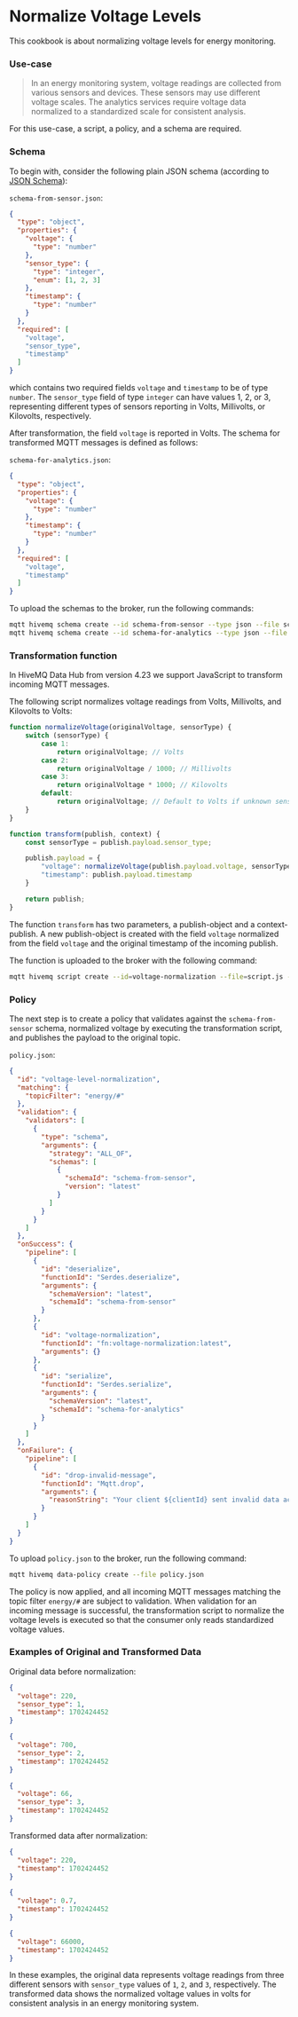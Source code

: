 # Normalize Voltage Levels
This cookbook is about normalizing voltage levels for energy monitoring.

### Use-case
> In an energy monitoring system, voltage readings are collected from various sensors and devices. These sensors may use different voltage scales. The analytics services require voltage data normalized to a standardized scale for consistent analysis.

For this use-case, a script, a policy, and a schema are required.

### Schema

To begin with, consider the following plain JSON schema (according to [JSON Schema](https://json-schema.org/)):

`schema-from-sensor.json`:
```json
{
  "type": "object",
  "properties": {
    "voltage": {
      "type": "number"
    },
    "sensor_type": {
      "type": "integer",
      "enum": [1, 2, 3]
    },
    "timestamp": {
      "type": "number"
    }
  },
  "required": [
    "voltage",
    "sensor_type",
    "timestamp"
  ]
}
```
which contains two required fields `voltage` and `timestamp` to be of type `number`. The `sensor_type` field of type `integer` can have values 1, 2, or 3, representing different types of sensors reporting in Volts, Millivolts, or Kilovolts, respectively.

After transformation, the field `voltage` is reported in Volts. The schema for transformed MQTT messages is defined as follows:

`schema-for-analytics.json`:
```json
{
  "type": "object",
  "properties": {
    "voltage": {
      "type": "number"
    },
    "timestamp": {
      "type": "number"
    }
  },
  "required": [
    "voltage",
    "timestamp"
  ]
}
```

To upload the schemas to the broker, run the following commands:

```bash
mqtt hivemq schema create --id schema-from-sensor --type json --file schema-from-sensor.json
mqtt hivemq schema create --id schema-for-analytics --type json --file schema-for-analytics.json
```

### Transformation function
In HiveMQ Data Hub from version 4.23 we support JavaScript to transform incoming MQTT
messages.

The following script normalizes voltage readings from Volts, Millivolts, and Kilovolts to Volts:

```javascript
function normalizeVoltage(originalVoltage, sensorType) {
    switch (sensorType) {
        case 1:
            return originalVoltage; // Volts
        case 2:
            return originalVoltage / 1000; // Millivolts
        case 3:
            return originalVoltage * 1000; // Kilovolts
        default:
            return originalVoltage; // Default to Volts if unknown sensor type
    }
}

function transform(publish, context) {
    const sensorType = publish.payload.sensor_type;

    publish.payload = {
        "voltage": normalizeVoltage(publish.payload.voltage, sensorType),
        "timestamp": publish.payload.timestamp
    }

    return publish;
}
```
The function `transform` has two parameters, a publish-object and a context-publish. A new publish-object is created
with the field `voltage` normalized from the field `voltage` and the original timestamp of the incoming publish.

The function is uploaded to the broker with the following command:

```basH
mqtt hivemq script create --id=voltage-normalization --file=script.js --type=transformation
```

### Policy
The next step is to create a policy that validates against the `schema-from-sensor` schema, normalized voltage by executing
the transformation script, and publishes the payload to the original topic.

`policy.json`:
```json
{
  "id": "voltage-level-normalization",
  "matching": {
    "topicFilter": "energy/#"
  },
  "validation": {
    "validators": [
      {
        "type": "schema",
        "arguments": {
          "strategy": "ALL_OF",
          "schemas": [
            {
              "schemaId": "schema-from-sensor",
              "version": "latest"
            }
          ]
        }
      }
    ]
  },
  "onSuccess": {
    "pipeline": [
      {
        "id": "deserialize",
        "functionId": "Serdes.deserialize",
        "arguments": {
          "schemaVersion": "latest",
          "schemaId": "schema-from-sensor"
        }
      },
      {
        "id": "voltage-normalization",
        "functionId": "fn:voltage-normalization:latest",
        "arguments": {}
      },
      {
        "id": "serialize",
        "functionId": "Serdes.serialize",
        "arguments": {
          "schemaVersion": "latest",
          "schemaId": "schema-for-analytics"
        }
      }
    ]
  },
  "onFailure": {
    "pipeline": [
      {
        "id": "drop-invalid-message",
        "functionId": "Mqtt.drop",
        "arguments": {
          "reasonString": "Your client ${clientId} sent invalid data according to the schema: ${validationResult}."
        }
      }
    ]
  }
}
```

To upload `policy.json` to the broker, run the following command:

```bash
mqtt hivemq data-policy create --file policy.json
```

The policy is now applied, and all incoming MQTT messages matching the topic filter `energy/#` are subject to validation. When validation for an incoming message is successful, the transformation script to normalize the voltage levels is executed so that the consumer only reads standardized voltage values.


### Examples of Original and Transformed Data
Original data before normalization:
```json
{
  "voltage": 220,
  "sensor_type": 1,
  "timestamp": 1702424452
}
```
```json
{
  "voltage": 700,
  "sensor_type": 2,
  "timestamp": 1702424452
}
```
```json
{
  "voltage": 66,
  "sensor_type": 3,
  "timestamp": 1702424452
}
```

Transformed data after normalization:
```json
{
  "voltage": 220,
  "timestamp": 1702424452
}
```
```json
{
  "voltage": 0.7,
  "timestamp": 1702424452
}
```
```json
{
  "voltage": 66000,
  "timestamp": 1702424452
}
```
In these examples, the original data represents voltage readings from three different sensors with `sensor_type` values of `1`, `2`, and `3`, respectively. The transformed data shows the normalized voltage values in volts for consistent analysis in an energy monitoring system.